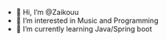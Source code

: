 - 👋 Hi, I’m @Zaikouu
- 👀 I’m interested in Music and Programming
- 🌱 I’m currently learning Java/Spring boot

<!---
Zaikouu/Zaikouu is a ✨ special ✨ repository because its `README.md` (this file) appears on your GitHub profile.
You can click the Preview link to take a look at your changes.
--->
